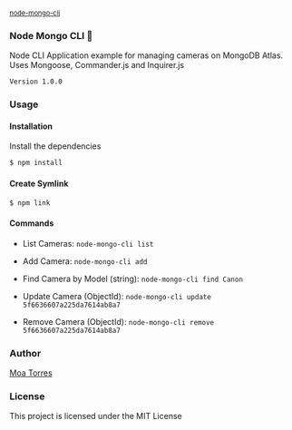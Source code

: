 <sub>[node-mongo-cli](https://github.com/moatorres/node-mongo-cli)</sub>

### Node Mongo CLI 📡 

Node CLI Application example for managing cameras on MongoDB Atlas. Uses Mongoose, Commander.js and Inquirer.js

`Version 1.0.0`

### Usage

#### Installation

Install the dependencies

```sh
$ npm install
```

#### Create Symlink

```sh
$ npm link
```

#### Commands

- List Cameras: `node-mongo-cli list`

- Add Camera: `node-mongo-cli add`

- Find Camera by Model (string): `node-mongo-cli find Canon`

- Update Camera (ObjectId): `node-mongo-cli update 5f6636607a225da7614ab8a7`

- Remove Camera (ObjectId): `node-mongo-cli remove 5f6636607a225da7614ab8a7`

### Author

[Moa Torres](https://www.github.com/moatorres)

### License

This project is licensed under the MIT License
